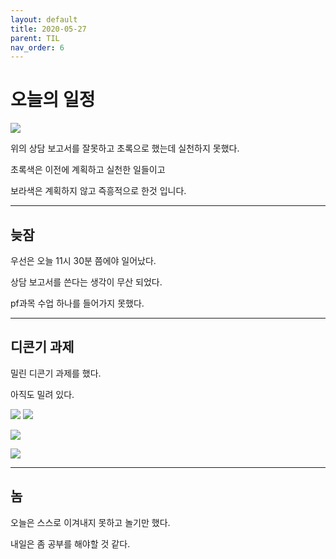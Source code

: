 ```yaml
---
layout: default
title: 2020-05-27
parent: TIL
nav_order: 6
---
```


# 오늘의 일정 

![](https://github.com/C0deWave/C0deWave.github.io/blob/master/image/200528/%EC%8A%A4%ED%81%AC%EB%A6%B0%EC%83%B7%202020-05-28%20%EC%98%A4%EC%A0%84%2011.41.26.png?raw=true)

위의 상담 보고서를 잘못하고 초록으로 했는데 실천하지 못했다.

초록색은 이전에 계획하고 실천한 일들이고

보라색은 계획하지 않고 즉흥적으로 한것 입니다.

---

## 늦잠

우선은 오늘 11시 30분 쯤에야 일어났다.

상담 보고서를 쓴다는 생각이 무산 되었다.

pf과목 수업 하나를 들어가지 못했다.

---

## 디콘기 과제

밀린 디콘기 과제를 했다.

아직도 밀려 있다.

![](https://github.com/C0deWave/C0deWave.github.io/blob/master/image/200528/%EC%8A%A4%ED%81%AC%EB%A6%B0%EC%83%B7%202020-05-28%20%EC%98%A4%EC%A0%84%2011.42.08.png?raw=true) ![](https://github.com/C0deWave/C0deWave.github.io/blob/master/image/200528/%EC%8A%A4%ED%81%AC%EB%A6%B0%EC%83%B7%202020-05-28%20%EC%98%A4%EC%A0%84%2011.42.16.png?raw=true)

![](https://github.com/C0deWave/C0deWave.github.io/blob/master/image/200528/%EC%8A%A4%ED%81%AC%EB%A6%B0%EC%83%B7%202020-05-28%20%EC%98%A4%EC%A0%84%2011.42.21.png?raw=true)

![](https://github.com/C0deWave/C0deWave.github.io/blob/master/image/200528/%EC%8A%A4%ED%81%AC%EB%A6%B0%EC%83%B7%202020-05-28%20%EC%98%A4%EC%A0%84%2011.42.28.png?raw=true)

---

## 놈

오늘은 스스로 이겨내지 못하고 놀기만 했다.

내일은 좀 공부를 해야할 것 같다.